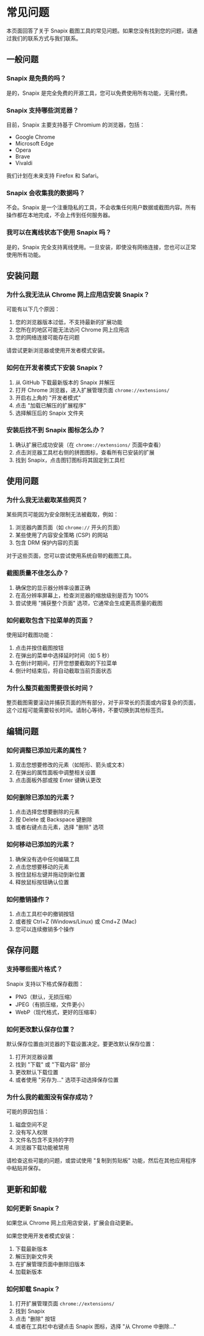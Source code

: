 # 常见问题

本页面回答了关于 Snapix 截图工具的常见问题。如果您没有找到您的问题，请通过我们的联系方式与我们联系。

## 一般问题

### Snapix 是免费的吗？

是的，Snapix 是完全免费的开源工具，您可以免费使用所有功能，无需付费。

### Snapix 支持哪些浏览器？

目前，Snapix 主要支持基于 Chromium 的浏览器，包括：
- Google Chrome
- Microsoft Edge
- Opera
- Brave
- Vivaldi

我们计划在未来支持 Firefox 和 Safari。

### Snapix 会收集我的数据吗？

不会。Snapix 是一个注重隐私的工具，不会收集任何用户数据或截图内容。所有操作都在本地完成，不会上传到任何服务器。

### 我可以在离线状态下使用 Snapix 吗？

是的，Snapix 完全支持离线使用。一旦安装，即使没有网络连接，您也可以正常使用所有功能。

## 安装问题

### 为什么我无法从 Chrome 网上应用店安装 Snapix？

可能有以下几个原因：
1. 您的浏览器版本过低，不支持最新的扩展功能
2. 您所在的地区可能无法访问 Chrome 网上应用店
3. 您的网络连接可能存在问题

请尝试更新浏览器或使用开发者模式安装。

### 如何在开发者模式下安装 Snapix？

1. 从 GitHub 下载最新版本的 Snapix 并解压
2. 打开 Chrome 浏览器，进入扩展管理页面 `chrome://extensions/`
3. 开启右上角的 "开发者模式"
4. 点击 "加载已解压的扩展程序"
5. 选择解压后的 Snapix 文件夹

### 安装后找不到 Snapix 图标怎么办？

1. 确认扩展已成功安装（在 `chrome://extensions/` 页面中查看）
2. 点击浏览器工具栏右侧的拼图图标，查看所有已安装的扩展
3. 找到 Snapix，点击图钉图标将其固定到工具栏

## 使用问题

### 为什么我无法截取某些网页？

某些网页可能因为安全限制无法被截取，例如：
1. 浏览器内置页面（如 `chrome://` 开头的页面）
2. 某些使用了内容安全策略 (CSP) 的网站
3. 包含 DRM 保护内容的页面

对于这些页面，您可以尝试使用系统自带的截图工具。

### 截图质量不佳怎么办？

1. 确保您的显示器分辨率设置正确
2. 在高分辨率屏幕上，检查浏览器的缩放级别是否为 100%
3. 尝试使用 "捕获整个页面" 选项，它通常会生成更高质量的截图

### 如何截取包含下拉菜单的页面？

使用延时截图功能：
1. 点击并按住截图按钮
2. 在弹出的菜单中选择延时时间（如 5 秒）
3. 在倒计时期间，打开您想要截取的下拉菜单
4. 倒计时结束后，将自动截取当前页面状态

### 为什么整页截图需要很长时间？

整页截图需要滚动并捕获页面的所有部分，对于非常长的页面或内容复杂的页面，这个过程可能需要较长时间。请耐心等待，不要切换到其他标签页。

## 编辑问题

### 如何调整已添加元素的属性？

1. 双击您想要修改的元素（如矩形、箭头或文本）
2. 在弹出的属性面板中调整相关设置
3. 点击面板外部或按 Enter 键确认更改

### 如何删除已添加的元素？

1. 点击选择您想要删除的元素
2. 按 Delete 或 Backspace 键删除
3. 或者右键点击元素，选择 "删除" 选项

### 如何移动已添加的元素？

1. 确保没有选中任何编辑工具
2. 点击您想要移动的元素
3. 按住鼠标左键并拖动到新位置
4. 释放鼠标按钮确认位置

### 如何撤销操作？

1. 点击工具栏中的撤销按钮
2. 或者按 Ctrl+Z (Windows/Linux) 或 Cmd+Z (Mac)
3. 您可以连续撤销多个操作

## 保存问题

### 支持哪些图片格式？

Snapix 支持以下格式保存截图：
- PNG（默认，无损压缩）
- JPEG（有损压缩，文件更小）
- WebP（现代格式，更好的压缩率）

### 如何更改默认保存位置？

默认保存位置由浏览器的下载设置决定。要更改默认保存位置：
1. 打开浏览器设置
2. 找到 "下载" 或 "下载内容" 部分
3. 更改默认下载位置
4. 或者使用 "另存为..." 选项手动选择保存位置

### 为什么我的截图没有保存成功？

可能的原因包括：
1. 磁盘空间不足
2. 没有写入权限
3. 文件名包含不支持的字符
4. 浏览器下载功能被禁用

请检查这些可能的问题，或尝试使用 "复制到剪贴板" 功能，然后在其他应用程序中粘贴并保存。

## 更新和卸载

### 如何更新 Snapix？

如果您从 Chrome 网上应用店安装，扩展会自动更新。

如果您使用开发者模式安装：
1. 下载最新版本
2. 解压到新文件夹
3. 在扩展管理页面中删除旧版本
4. 加载新版本

### 如何卸载 Snapix？

1. 打开扩展管理页面 `chrome://extensions/`
2. 找到 Snapix
3. 点击 "删除" 按钮
4. 或者在工具栏中右键点击 Snapix 图标，选择 "从 Chrome 中删除..." 